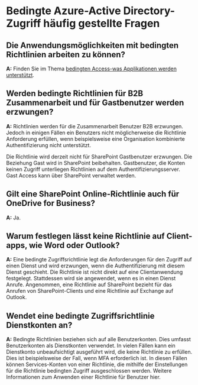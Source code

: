 <properties
    pageTitle="Azure-Active Directory bedingte Access häufig gestellte Fragen zu | Microsoft Azure"
    description="Häufig gestellte Fragen zur bedingten Zugriff "
    services="active-directory"
    documentationCenter=""
    authors="MarkusVi"
    manager="femila"
    editor=""/>

<tags
    ms.service="active-directory"
    ms.workload="identity"
    ms.tgt_pltfrm="na"
    ms.devlang="na"
    ms.topic="article"
    ms.date="10/20/2016"
    ms.author="markvi"/>

# <a name="azure-active-directory-conditional-access-faq"></a>Bedingte Azure-Active Directory-Zugriff häufig gestellte Fragen

## <a name="which-applications-work-with-conditional-access-policies"></a>Die Anwendungsmöglichkeiten mit bedingten Richtlinien arbeiten zu können?

**A:** Finden Sie im Thema [bedingten Access-was Applikationen werden unterstützt](active-directory-conditional-access-supported-apps.md).

## <a name="are-conditional-access-policies-enforced-for-b2b-collaboration-and-guest-users"></a>Werden bedingte Richtlinien für B2B Zusammenarbeit und für Gastbenutzer werden erzwungen?

**A:** Richtlinien werden für die Zusammenarbeit Benutzer B2B erzwungen. Jedoch in einigen Fällen ein Benutzers nicht möglicherweise die Richtlinie Anforderung erfüllen, wenn beispielsweise eine Organisation kombinierte Authentifizierung nicht unterstützt. 

Die Richtlinie wird derzeit nicht für SharePoint Gastbenutzer erzwungen. Die Beziehung Gast wird in SharePoint beibehalten. Gastbenutzer, die Konten keinen Zugriff unterliegen Richtlinien auf dem Authentifizierungsserver. Gast Access kann über SharePoint verwaltet werden.

## <a name="does-a-sharepoint-online-policy-also-apply-to-onedrive-for-business"></a>Gilt eine SharePoint Online-Richtlinie auch für OneDrive for Business?

**A:** Ja.
 
## <a name="why-cant-i-set-a-policy-on-client-apps-like-word-or-outlook"></a>Warum festlegen lässt keine Richtlinie auf Client-apps, wie Word oder Outlook?

**A:** Eine bedingte Zugriffsrichtlinie legt die Anforderungen für den Zugriff auf einen Dienst und wird erzwungen, wenn die Authentifizierung mit diesem Dienst geschieht. Die Richtlinie ist nicht direkt auf eine Clientanwendung festgelegt. Stattdessen wird sie angewendet, wenn es in einen Dienst Anrufe. Angenommen, eine Richtlinie auf SharePoint bezieht für das Anrufen von SharePoint-Clients und eine Richtlinie auf Exchange auf Outlook.


## <a name="does-a-conditional-access-policy-apply-to-service-accounts"></a>Wendet eine bedingte Zugriffsrichtlinie Dienstkonten an?

**A:** Bedingte Richtlinien beziehen sich auf alle Benutzerkonten. Dies umfasst Benutzerkonten als Dienstkonten verwendet. In vielen Fällen kann ein Dienstkonto unbeaufsichtigt ausgeführt wird, die keine Richtlinie zu erfüllen. Dies ist beispielsweise der Fall, wenn MFA erforderlich ist. In diesen Fällen können Services-Konten von einer Richtlinie, die mithilfe der Einstellungen für die Richtlinie bedingten Zugriff ausgeschlossen werden. Weitere Informationen zum Anwenden einer Richtlinie für Benutzer hier.
